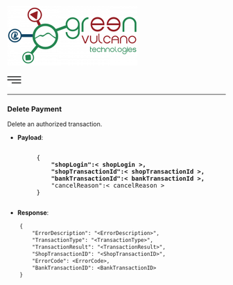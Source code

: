 [![gv-logo](img/logo.png)](http://www.greenvulcanotechnologies.com)

[<img src="img/index.png" width="32">](index.md)

----
### Delete Payment
Delete an authorized transaction.

- **Payload**:
<pre>

        {
           <b> "shopLogin":< shopLogin >,
            "shopTransactionId":< shopTransactionId >,
            "bankTransactionId":< bankTransactionId >,</b>
            "cancelReason":< cancelReason >
        }

</pre>
- **Response**:

```
    {
        "ErrorDescription": "<ErrorDescription>",
        "TransactionType": "<TransactionType>",
        "TransactionResult": "<TransactionResult>",
        "ShopTransactionID": "<ShopTransactionID>",
        "ErrorCode": <ErrorCode>,
        "BankTransactionID": <BankTransactionID>
    }
```
